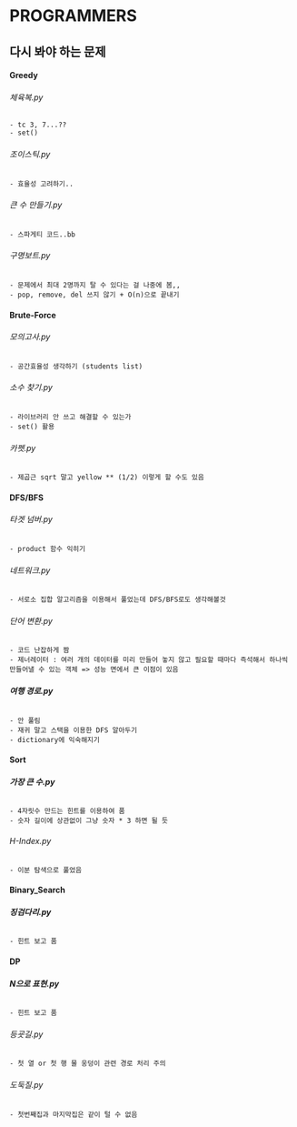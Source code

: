 # PROGRAMMERS

## 다시 봐야 하는 문제

#### Greedy

###### 체육복.py

    - tc 3, 7...??
    - set()

###### 조이스틱.py

    - 효율성 고려하기..

###### 큰 수 만들기.py

    - 스파게티 코드..bb

###### 구명보트.py

    - 문제에서 최대 2명까지 탈 수 있다는 걸 나중에 봄,,
    - pop, remove, del 쓰지 않기 + O(n)으로 끝내기

#### Brute-Force

###### 모의고사.py

    - 공간효율성 생각하기 (students list)

###### 소수 찾기.py

    - 라이브러리 안 쓰고 해결할 수 있는가
    - set() 활용

###### 카펫.py

    - 제곱근 sqrt 말고 yellow ** (1/2) 이렇게 할 수도 있음

#### DFS/BFS

###### 타겟 넘버.py

    - product 함수 익히기

###### 네트워크.py

    - 서로소 집합 알고리즘을 이용해서 풀었는데 DFS/BFS로도 생각해볼것

###### 단어 변환.py

    - 코드 난잡하게 짬
    - 제너레이터 : 여러 개의 데이터를 미리 만들어 놓지 않고 필요할 때마다 즉석해서 하나씩 만들어낼 수 있는 객체 => 성능 면에서 큰 이점이 있음

###### **여행 경로.py**

    - 안 풀림
    - 재귀 말고 스택을 이용한 DFS 알아두기
    - dictionary에 익숙해지기

#### Sort

###### **가장 큰 수.py**

    - 4자릿수 만드는 힌트를 이용하여 품
    - 숫자 길이에 상관없이 그냥 숫자 * 3 하면 될 듯

###### H-Index.py

    - 이분 탐색으로 풀었음

#### Binary_Search

###### **징검다리.py**

    - 힌트 보고 품

#### DP

###### **N으로 표현.py**

    - 힌트 보고 품

###### 등굣길.py

    - 첫 열 or 첫 행 물 웅덩이 관련 경로 처리 주의

###### 도둑질.py

    - 첫번째집과 마지막집은 같이 털 수 없음
